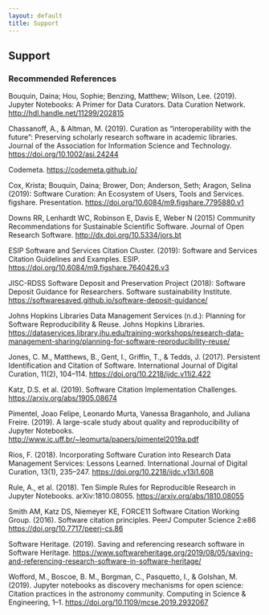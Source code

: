 ```yaml
---
layout: default
title: Support
---
```


## Support

### Recommended References
Bouquin, Daina; Hou, Sophie; Benzing, Matthew; Wilson, Lee. (2019). Jupyter Notebooks: A Primer for Data Curators. Data Curation Network. http://hdl.handle.net/11299/202815 

Chassanoff, A., & Altman, M. (2019). Curation as “interoperability with the future”: Preserving scholarly research software in academic libraries. Journal of the Association for Information Science and Technology. https://doi.org/10.1002/asi.24244   

Codemeta. https://codemeta.github.io/ 

Cox, Krista; Bouquin, Daina; Brower, Don; Anderson, Seth; Aragon, Selina (2019): Software Curation: An Ecosystem of Users, Tools and Services. figshare. Presentation. https://doi.org/10.6084/m9.figshare.7795880.v1

Downs RR, Lenhardt WC, Robinson E, Davis E, Weber N (2015) Community Recommendations for Sustainable Scientific Software. Journal of Open Research Software. http://dx.doi.org/10.5334/jors.bt

ESIP Software and Services Citation Cluster. (2019): Software and Services Citation Guidelines and Examples. ESIP. https://doi.org/10.6084/m9.figshare.7640426.v3

JISC-RDSS Software Deposit and Preservation Project (2018): Software Deposit Guidance for Researchers. Software sustainability Institute. https://softwaresaved.github.io/software-deposit-guidance/ 

Johns Hopkins Libraries Data Management Services (n.d.): Planning for Software Reproducibility & Reuse. Johns Hopkins Libraries. https://dataservices.library.jhu.edu/training-workshops/research-data-management-sharing/planning-for-software-reproducibility-reuse/ 

Jones, C. M., Matthews, B., Gent, I., Griffin, T., & Tedds, J. (2017). Persistent Identification and Citation of Software. International Journal of Digital Curation, 11(2), 104–114. https://doi.org/10.2218/ijdc.v11i2.422  

Katz, D.S. et al. (2019). Software Citation Implementation Challenges. https://arxiv.org/abs/1905.08674 

Pimentel, Joao Felipe, Leonardo Murta, Vanessa Braganholo, and Juliana Freire. (2019). A large-scale study about quality and reproducibility of Jupyter Notebooks. http://www.ic.uff.br/~leomurta/papers/pimentel2019a.pdf 

Rios, F. (2018). Incorporating Software Curation into Research Data Management Services: Lessons Learned. International Journal of Digital Curation, 13(1), 235–247. https://doi.org/10.2218/ijdc.v13i1.608  

Rule, A., et al. (2018). Ten Simple Rules for Reproducible Research in Jupyter Notebooks. arXiv:1810.08055. https://arxiv.org/abs/1810.08055

Smith AM, Katz DS, Niemeyer KE, FORCE11 Software Citation Working Group. (2016). Software citation principles. PeerJ Computer Science 2:e86 https://doi.org/10.7717/peerj-cs.86

Software Heritage. (2019). Saving and referencing research software in Software Heritage. https://www.softwareheritage.org/2019/08/05/saving-and-referencing-research-software-in-software-heritage/ 

Wofford, M., Boscoe, B. M., Borgman, C., Pasquetto, I., & Golshan, M. (2019). Jupyter notebooks as discovery mechanisms for open science: Citation practices in the astronomy community. Computing in Science & Engineering, 1–1. https://doi.org/10.1109/mcse.2019.2932067 